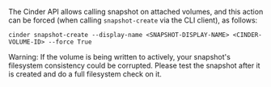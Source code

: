 The Cinder API allows calling snapshot on attached volumes, and this action can be forced (when calling `snapshot-create` via the CLI client), as follows:

```
cinder snapshot-create --display-name <SNAPSHOT-DISPLAY-NAME> <CINDER-VOLUME-ID> --force True
```

Warning: If the volume is being written to actively, your snapshot's filesystem consistency could be corrupted. Please test the snapshot after it is created and do a full filesystem check on it. 
